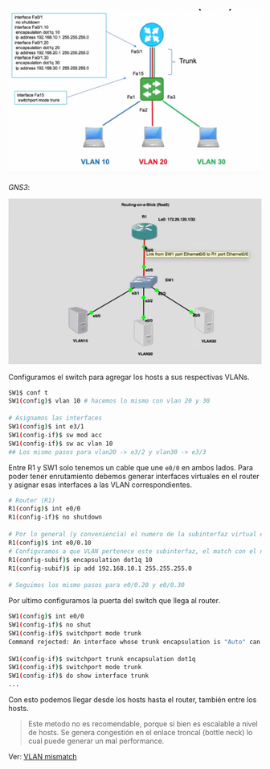 ![](_anexos_/Screenshot%20from%202023-12-27%2012-24-31.png)

*GNS3*:

![](_anexos_/Screenshot%20from%202023-12-27%2012-25-28.png)

Configuramos el switch para agregar los hosts a sus respectivas VLANs.

``` bash
SW1$ conf t
SW1(config)$ vlan 10 # hacemos lo mismo con vlan 20 y 30

# Asignamos las interfaces
SW1(config)$ int e3/1
SW1(config-if)$ sw mod acc
SW1(config-if)$ sw ac vlan 10
## Los mismo pasos para vlan20 -> e3/2 y vlan30 -> e3/3
```

Entre R1 y SW1 solo tenemos un cable que une `e0/0` en ambos lados. Para poder tener enrutamiento debemos generar interfaces virtuales en el router y asignar esas interfaces a las VLAN correspondientes.

``` bash
# Router (R1)
R1(config)$ int e0/0
R1(config-if)$ no shutdown

# Por lo general (y conveniencia) el numero de la subinterfaz virtual es el mismo que le de la VLAN
R1(config)$ int e0/0.10
# Configuramos a que VLAN pertenece este subinterfaz, el match con el numero de VLAN es obligatorio
R1(config-subif)$ encapsulation dot1q 10
R1(config-subif)$ ip add 192.168.10.1 255.255.255.0

# Seguimos los mismo pasos para e0/0.20 y e0/0.30
```

Por ultimo configuramos la puerta del switch que llega al router. 

``` bash
SW1(config)$ int e0/0
SW1(config-if)$ no shut
SW1(config-if)$ switchport mode trunk
Command rejected: An interface whose trunk encapsulation is "Auto" can not be configured to "trunk" mode.

SW1(config-if)$ switchport trunk encapsulation dot1q
SW1(config-if)$ switchport mode trunk
SW1(config-if)$ do show interface trunk
...

```

Con esto podemos llegar desde los hosts hasta el router, también entre los hosts. 

> Este metodo no es recomendable, porque si bien es escalable a nivel de hosts. Se genera congestión en el enlace troncal (bottle neck) lo cual puede generar un mal performance.


Ver: [VLAN mismatch](VLAN/VLAN%20mismatch.md)